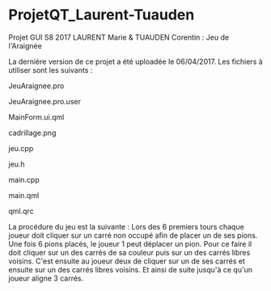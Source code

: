 # ProjetQT_Laurent-Tuauden
Projet GUI S8 2017 LAURENT Marie &amp; TUAUDEN Corentin : Jeu de l'Araignée

La dernière version de ce projet a été uploadée le 06/04/2017.
Les fichiers à utiliser sont les suivants : 

JeuAraignee.pro 	

JeuAraignee.pro.user 	

MainForm.ui.qml

cadrillage.png

jeu.cpp

jeu.h

main.cpp

main.qml

qml.qrc

La procédure du jeu est la suivante : 
Lors des 6 premiers tours chaque joueur doit cliquer sur un carré non occupé afin de placer un de ses pions.
Une fois 6 pions placés, le joueur 1 peut déplacer un pion. Pour ce faire il doit cliquer sur un des carrés de sa couleur puis sur un des carrés libres voisins. C'est ensuite au joueur deux de cliquer sur un de ses carrés et ensuite sur un des carrés libres voisins. Et ainsi de suite jusqu'à ce qu'un joueur aligne 3 carrés.
